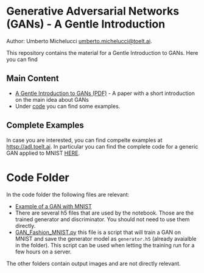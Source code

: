 # Generative Adversarial Networks (GANs) - A Gentle Introduction

Author: Umberto Michelucci [umberto.michelucci@toelt.ai](mailto:umberto.michelucci@toelt.ai).

This repository contains the material for a Gentle Introduction to GANs. Here you can find

## Main Content

- [A Gentle Introduction to GANs (PDF)](https://github.com/toelt-llc/GANs-TensorFlow/blob/main/docs/michelucci_GANs.pdf) - A paper with a short introduction on the main idea about GANs
- Under [code](https://github.com/toelt-llc/GANs-TensorFlow/tree/main/code) you can find some examples.

## Complete Examples

In case you are interested, you can find compelte examples at [httsp://adl.toelt.ai](https://adl.toelt.ai). In particular you can
find the complete code for a generic GAN applied to MNIST [HERE](http://adl.toelt.ai/GAN/GAN_with_MNIST.html).

# Code Folder

In the code folder the following files are relevant:

- [Example of a GAN with MNIST](https://github.com/toelt-llc/GANs-TensorFlow/blob/main/code/GAN_with_MNIST.ipynb) 
- There are several h5 files that are used by the notebook. Those are the trained generator and discriminator. You should not need to use them directly.
- [GAN_Fashion_MNIST.py](https://github.com/toelt-llc/GANs-TensorFlow/blob/main/code/GAN_Fashion_MNIST.py) this file is a script that will train a GAN on MNIST and save the generator model as ```generator.h5``` (already avaialble in the folder). This script can be used when letting the training run for a few hours on a server.

The other folders contain output images and are not directly relevant.